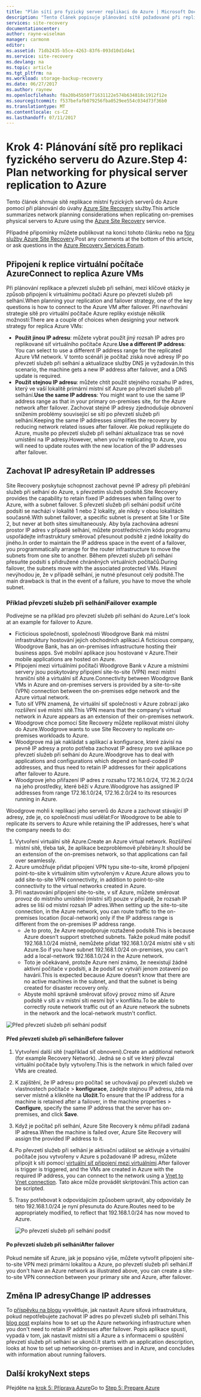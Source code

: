 ```yaml
---
title: "Plán sítí pro fyzický server replikaci do Azure | Microsoft Docs"
description: "Tento článek popisuje plánování sítě požadované při replikaci fyzických serverů do Azure"
services: site-recovery
documentationcenter: 
author: rayne-wiselman
manager: carmonm
editor: 
ms.assetid: 71db2435-b5ce-4263-83f6-093d10d1d4e1
ms.service: site-recovery
ms.devlang: na
ms.topic: article
ms.tgt_pltfrm: na
ms.workload: storage-backup-recovery
ms.date: 06/27/2017
ms.author: raynew
ms.openlocfilehash: f8a20b45b50f71631122e574b634818c1912f12e
ms.sourcegitcommit: f537befafb079256fba0529ee554c034d73f36b0
ms.translationtype: MT
ms.contentlocale: cs-CZ
ms.lasthandoff: 07/11/2017
---
```

# <a name="step-4-plan-networking-for-physical-server-replication-to-azure"></a><span data-ttu-id="c4488-103">Krok 4: Plánování sítě pro replikaci fyzického serveru do Azure.</span><span class="sxs-lookup"><span data-stu-id="c4488-103">Step 4: Plan networking for physical server replication to Azure</span></span>

<span data-ttu-id="c4488-104">Tento článek shrnuje sítě replikace místní fyzických serverů do Azure pomocí při plánování do úvahy [Azure Site Recovery](site-recovery-overview.md) služby.</span><span class="sxs-lookup"><span data-stu-id="c4488-104">This article summarizes network planning considerations when replicating on-premises physical servers to Azure using the [Azure Site Recovery](site-recovery-overview.md) service.</span></span>

<span data-ttu-id="c4488-105">Případné připomínky můžete publikovat na konci tohoto článku nebo na [fóru služby Azure Site Recovery](https://social.msdn.microsoft.com/forums/azure/home?forum=hypervrecovmgr).</span><span class="sxs-lookup"><span data-stu-id="c4488-105">Post any comments at the bottom of this article, or ask questions in the [Azure Recovery Services Forum](https://social.msdn.microsoft.com/forums/azure/home?forum=hypervrecovmgr).</span></span>


## <a name="connect-to-replica-azure-vms"></a><span data-ttu-id="c4488-106">Připojení k replice virtuální počítače Azure</span><span class="sxs-lookup"><span data-stu-id="c4488-106">Connect to replica Azure VMs</span></span>

<span data-ttu-id="c4488-107">Při plánování replikace a převzetí služeb při selhání, mezi klíčové otázky je způsob připojení k virtuálnímu počítači Azure po převzetí služeb při selhání.</span><span class="sxs-lookup"><span data-stu-id="c4488-107">When planning your replication and failover strategy, one of the key questions is how to connect to the Azure VM after failover.</span></span> <span data-ttu-id="c4488-108">Při navrhování strategie sítě pro virtuální počítače Azure repliky existuje několik možností:</span><span class="sxs-lookup"><span data-stu-id="c4488-108">There are a couple of choices when designing your network strategy for replica Azure VMs:</span></span>

- <span data-ttu-id="c4488-109">**Použít jinou IP adresu**: můžete vybrat použít jiný rozsah IP adres pro replikované síť virtuálního počítače Azure.</span><span class="sxs-lookup"><span data-stu-id="c4488-109">**Use a different IP address**: You can select to use a different IP address range for the replicated Azure VM network.</span></span> <span data-ttu-id="c4488-110">V tomto scénáři je počítač získá nové adresy IP po převzetí služeb při selhání a aktualizace služby DNS je vyžadován.</span><span class="sxs-lookup"><span data-stu-id="c4488-110">In this scenario, the machine gets a new IP address after failover, and a DNS update is required.</span></span>
- <span data-ttu-id="c4488-111">**Použít stejnou IP adresu**: můžete chtít použít stejného rozsahu IP adres, který ve vaší lokalitě primární místní síť Azure po převzetí služeb při selhání.</span><span class="sxs-lookup"><span data-stu-id="c4488-111">**Use the same IP address**: You might want to use the same IP address range as that in your primary on-premises site, for the Azure network after failover.</span></span> <span data-ttu-id="c4488-112">Zachovat stejné IP adresy zjednodušuje obnovení snížením problémy související se sítí po převzetí služeb při selhání.</span><span class="sxs-lookup"><span data-stu-id="c4488-112">Keeping the same IP addresses simplifies the recovery by reducing network related issues after failover.</span></span> <span data-ttu-id="c4488-113">Ale pokud replikujete do Azure, musíte po převzetí služeb při selhání aktualizace tras se nové umístění na IP adresy.</span><span class="sxs-lookup"><span data-stu-id="c4488-113">However, when you're replicating to Azure, you will need to update routes with the new location of the IP addresses after failover.</span></span>

## <a name="retain-ip-addresses"></a><span data-ttu-id="c4488-114">Zachovat IP adresy</span><span class="sxs-lookup"><span data-stu-id="c4488-114">Retain IP addresses</span></span>

<span data-ttu-id="c4488-115">Site Recovery poskytuje schopnost zachovat pevné IP adresy při přebírání služeb při selhání do Azure, s převzetím služeb podsítě.</span><span class="sxs-lookup"><span data-stu-id="c4488-115">Site Recovery provides the capability to retain fixed IP addresses when failing over to Azure, with a subnet failover.</span></span>
<span data-ttu-id="c4488-116">S převzetí služeb při selhání podsíť určité podsíti se nachází v lokalitě 1 nebo 2 lokality, ale nikdy v obou lokalitách současně.</span><span class="sxs-lookup"><span data-stu-id="c4488-116">With subnet failover, a specific subnet is present at Site 1 or Site 2, but never at both sites simultaneously.</span></span> <span data-ttu-id="c4488-117">Aby byla zachována adresní prostor IP adres v případě selhání, můžete prostřednictvím kódu programu uspořádejte infrastruktury směrovač přesunout podsítě z jedné lokality do jiného.</span><span class="sxs-lookup"><span data-stu-id="c4488-117">In order to maintain the IP address space in the event of a failover, you programmatically arrange for the router infrastructure to move the subnets from one site to another.</span></span> <span data-ttu-id="c4488-118">Během převzetí služeb při selhání přesuňte podsítí s přidružené chráněných virtuálních počítačů.</span><span class="sxs-lookup"><span data-stu-id="c4488-118">During failover, the subnets move with the associated protected VMs.</span></span> <span data-ttu-id="c4488-119">Hlavní nevýhodou je, že v případě selhání, je nutné přesunout celý podsítě.</span><span class="sxs-lookup"><span data-stu-id="c4488-119">The main drawback is that in the event of a failure, you have to move the whole subnet.</span></span>

### <a name="failover-example"></a><span data-ttu-id="c4488-120">Příklad převzetí služeb při selhání</span><span class="sxs-lookup"><span data-stu-id="c4488-120">Failover example</span></span>

<span data-ttu-id="c4488-121">Podívejme se na příklad pro převzetí služeb při selhání do Azure.</span><span class="sxs-lookup"><span data-stu-id="c4488-121">Let's look at an example for failover to Azure.</span></span>

- <span data-ttu-id="c4488-122">Ficticious společnosti, společnosti Woodgrove Bank má místní infrastruktury hostování jejich obchodních aplikací.</span><span class="sxs-lookup"><span data-stu-id="c4488-122">A ficticious company, Woodgrove Bank, has an on-premises infrastructure hosting their business apps.</span></span> <span data-ttu-id="c4488-123">Své mobilní aplikace jsou hostované v Azure.</span><span class="sxs-lookup"><span data-stu-id="c4488-123">Their mobile applications are hosted on Azure.</span></span>
- <span data-ttu-id="c4488-124">Připojení mezi virtuálními počítači Woodgrove Bank v Azure a místními servery jsou poskytovány připojení site-to-site (VPN) mezi místní hraniční sítě a virtuální síť Azure.</span><span class="sxs-lookup"><span data-stu-id="c4488-124">Connectivity between Woodgrove Bank VMs in Azure and on-premises servers is provided by a site-to-site (VPN) connection between the on-premises edge network and the Azure virtual network.</span></span>
- <span data-ttu-id="c4488-125">Tuto síť VPN znamená, že virtuální síť společnosti v Azure zobrazí jako rozšíření své místní sítě.</span><span class="sxs-lookup"><span data-stu-id="c4488-125">This VPN means that the company's virtual network in Azure appears as an extension of their on-premises network.</span></span>
- <span data-ttu-id="c4488-126">Woodgrove chce pomocí Site Recovery můžete replikovat místní úlohy do Azure.</span><span class="sxs-lookup"><span data-stu-id="c4488-126">Woodgrove wants to use Site Recovery to replicate on-premises workloads to Azure.</span></span>
 - <span data-ttu-id="c4488-127">Woodgrove má jak nakládat s aplikací a konfigurace, které závisí na pevně IP adresy a proto potřeba zachovat IP adresy pro své aplikace po převzetí služeb při selhání do Azure.</span><span class="sxs-lookup"><span data-stu-id="c4488-127">Woodgrove has to deal with applications and configurations which depend on hard-coded IP addresses, and thus need to retain IP addresses for their applications after failover to Azure.</span></span>
 - <span data-ttu-id="c4488-128">Woodgrove jeho přiřazení IP adres z rozsahu 172.16.1.0/24, 172.16.2.0/24 na jeho prostředky, které běží v Azure.</span><span class="sxs-lookup"><span data-stu-id="c4488-128">Woodgrove has assigned IP addresses from range 172.16.1.0/24, 172.16.2.0/24 to its resources running in Azure.</span></span>


<span data-ttu-id="c4488-129">Woodgrove mohli k replikaci jeho serverů do Azure a zachovat stávající IP adresy, zde je, co společnosti musí udělat:</span><span class="sxs-lookup"><span data-stu-id="c4488-129">For Woodgrove to be able to replicate its servers to Azure while retaining the IP addresses, here's what the company needs to do:</span></span>

1. <span data-ttu-id="c4488-130">Vytvoření virtuální sítě Azure.</span><span class="sxs-lookup"><span data-stu-id="c4488-130">Create an Azure virtual network.</span></span> <span data-ttu-id="c4488-131">Rozšíření místní sítě, třeba tak, že aplikace bezproblémově přebírány.</span><span class="sxs-lookup"><span data-stu-id="c4488-131">It should be an extension of the on-premises network, so that applications can fail over seamlessly.</span></span>
2. <span data-ttu-id="c4488-132">Azure umožňuje přidat připojení VPN typu site-to-site, kromě připojení point-to-site k virtuálním sítím vytvořeným v Azure.</span><span class="sxs-lookup"><span data-stu-id="c4488-132">Azure allows you to add site-to-site VPN connectivity, in addition to point-to-site connectivity to the virtual networks created in Azure.</span></span>
3. <span data-ttu-id="c4488-133">Při nastavování připojení site-to-site, v síť Azure, můžete směrovat provoz do místního umístění (místní síť) pouze v případě, že rozsah IP adres se liší od místní rozsah IP adres.</span><span class="sxs-lookup"><span data-stu-id="c4488-133">When setting up the site-to-site connection, in the Azure network, you can route traffic to the on-premises location (local-network) only if the IP address range is different from the on-premises IP address range.</span></span>
    - <span data-ttu-id="c4488-134">Je to proto, že Azure nepodporuje roztažené podsítě.</span><span class="sxs-lookup"><span data-stu-id="c4488-134">This is because Azure doesn’t support stretched subnets.</span></span> <span data-ttu-id="c4488-135">Takže pokud máte podsíť 192.168.1.0/24 místně, nemůžete přidat 192.168.1.0/24 místní sítě v síti Azure.</span><span class="sxs-lookup"><span data-stu-id="c4488-135">So if you have subnet 192.168.1.0/24 on-premises, you can’t add a local-network 192.168.1.0/24 in the Azure network.</span></span>
    - <span data-ttu-id="c4488-136">Toto je očekávané, protože Azure není známo, že neexistují žádné aktivní počítače v podsíti, a že podsíť se vytváří jenom zotavení po havárii.</span><span class="sxs-lookup"><span data-stu-id="c4488-136">This is expected because Azure doesn’t know that there are no active machines in the subnet, and that the subnet is being created for disaster recovery only.</span></span>
    - <span data-ttu-id="c4488-137">Abyste mohli správně směrovat síťový provoz mimo síť Azure podsítě v síti a v místní síti nesmí být v konfliktu.</span><span class="sxs-lookup"><span data-stu-id="c4488-137">To be able to correctly route network traffic out of an Azure network the subnets in the network and the local-network mustn't conflict.</span></span>

![Před převzetí služeb při selhání podsíť](./media/physical-walkthrough-network/network-design7.png)

#### <a name="before-failover"></a><span data-ttu-id="c4488-139">Před převzetí služeb při selhání</span><span class="sxs-lookup"><span data-stu-id="c4488-139">Before failover</span></span>

1. <span data-ttu-id="c4488-140">Vytvoření další sítě (například síť obnovení).</span><span class="sxs-lookup"><span data-stu-id="c4488-140">Create an additional network (for example Recovery Network).</span></span> <span data-ttu-id="c4488-141">Jedná se o síť ve který převzal virtuální počítače byly vytvořeny.</span><span class="sxs-lookup"><span data-stu-id="c4488-141">This is the network in which failed over VMs are created.</span></span>
2. <span data-ttu-id="c4488-142">K zajištění, že IP adresu pro počítač se uchovávají po převzetí služeb ve vlastnostech počítače > **konfigurace**, zadejte stejnou IP adresu, zda má server místně a klikněte na **Uložit**.</span><span class="sxs-lookup"><span data-stu-id="c4488-142">To ensure that the IP address for a machine is retained after a failover, in the machine properties > **Configure**, specify the same IP address that the server has on-premises, and click **Save**.</span></span>
3. <span data-ttu-id="c4488-143">Když je počítač při selhání, Azure Site Recovery k němu přiřadí zadaná IP adresa.</span><span class="sxs-lookup"><span data-stu-id="c4488-143">When the machine is failed over, Azure Site Recovery will assign the provided IP address to it.</span></span>
4. <span data-ttu-id="c4488-144">Po převzetí služeb při selhání je aktivační událost se aktivuje a virtuální počítače jsou vytvořeny v Azure s požadované IP adresu, můžete připojit k síti pomocí [virtuální síť připojení mezi virtuálními](../vpn-gateway/virtual-networks-configure-vnet-to-vnet-connection.md).</span><span class="sxs-lookup"><span data-stu-id="c4488-144">After failover is trigger is triggered, and the VMs are created in Azure with the required IP address, you can connect to the network using a [Vnet to Vnet connection](../vpn-gateway/virtual-networks-configure-vnet-to-vnet-connection.md).</span></span> <span data-ttu-id="c4488-145">Tato akce může provádět skriptování.</span><span class="sxs-lookup"><span data-stu-id="c4488-145">This action can be scripted.</span></span>
5. <span data-ttu-id="c4488-146">Trasy potřebovat k odpovídajícím způsobem upravit, aby odpovídaly že této 192.168.1.0/24 je nyní přesunuta do Azure.</span><span class="sxs-lookup"><span data-stu-id="c4488-146">Routes need to be appropriately modified, to reflect that 192.168.1.0/24 has now moved to Azure.</span></span>

    ![Po převzetí služeb při selhání podsíť](./media/physical-walkthrough-network/network-design9.png)

#### <a name="after-failover"></a><span data-ttu-id="c4488-148">Po převzetí služeb při selhání</span><span class="sxs-lookup"><span data-stu-id="c4488-148">After failover</span></span>

<span data-ttu-id="c4488-149">Pokud nemáte síť Azure, jak je popsáno výše, můžete vytvořit připojení site-to-site VPN mezi primární lokalitou a Azure, po převzetí služeb při selhání.</span><span class="sxs-lookup"><span data-stu-id="c4488-149">If you don't have an Azure network as illustrated above, you can create a site-to-site VPN connection between your primary site and Azure, after failover.</span></span>

## <a name="change-ip-addresses"></a><span data-ttu-id="c4488-150">Změna IP adresy</span><span class="sxs-lookup"><span data-stu-id="c4488-150">Change IP addresses</span></span>

<span data-ttu-id="c4488-151">To [příspěvku na blogu](http://azure.microsoft.com/blog/2014/09/04/networking-infrastructure-setup-for-microsoft-azure-as-a-disaster-recovery-site/) vysvětluje, jak nastavit Azure síťová infrastruktura, pokud nepotřebujete zachovat IP adres po převzetí služeb při selhání.</span><span class="sxs-lookup"><span data-stu-id="c4488-151">This [blog post](http://azure.microsoft.com/blog/2014/09/04/networking-infrastructure-setup-for-microsoft-azure-as-a-disaster-recovery-site/) explains how to set up the Azure networking infrastructure when you don't need to retain IP addresses after failover.</span></span> <span data-ttu-id="c4488-152">Popis aplikace spustí, vypadá v tom, jak nastavit místní sítí a Azure a s informacemi o spuštění převzetí služeb při selhání se ukončí.</span><span class="sxs-lookup"><span data-stu-id="c4488-152">It starts with an application description, looks at how to set up networking on-premises and in Azure, and concludes with information about running failovers.</span></span>  

## <a name="next-steps"></a><span data-ttu-id="c4488-153">Další kroky</span><span class="sxs-lookup"><span data-stu-id="c4488-153">Next steps</span></span>

<span data-ttu-id="c4488-154">Přejděte na [krok 5: Příprava Azure](physical-walkthrough-prepare-azure.md)</span><span class="sxs-lookup"><span data-stu-id="c4488-154">Go to [Step 5: Prepare Azure](physical-walkthrough-prepare-azure.md)</span></span>
